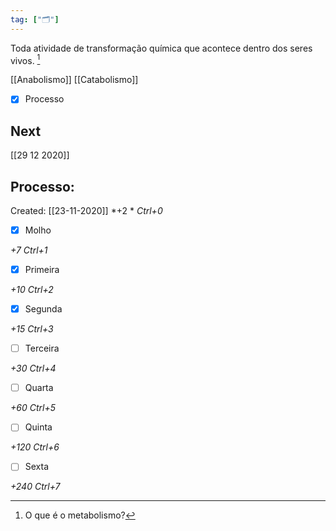 ```yaml
---
tag: ["🗂"] 
---
```



Toda atividade de transformação química que acontece dentro dos seres vivos. [^1]

[^1]: O que é o metabolismo?

[[Anabolismo]]
[[Catabolismo]]

- [x] Processo 

## Next
[[29 12 2020]]
## Processo:
Created: [[23-11-2020]]
*+2 *  *Ctrl+0*
- [x] Molho  

*+7*  *Ctrl+1*

- [x] Primeira 

*+10*  *Ctrl+2*

- [x] Segunda

*+15*  *Ctrl+3*

- [ ] Terceira 

*+30*  *Ctrl+4*

- [ ] Quarta 

*+60*  *Ctrl+5*

- [ ] Quinta 

*+120*  *Ctrl+6*

- [ ] Sexta 

*+240*  *Ctrl+7*

